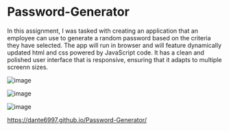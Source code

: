 # Password-Generator
In this assignment, I was tasked with creating an application that an employee can use to generate a random password based on the criteria they have selected. The app will run in browser and will feature dynamically updated html and css powered by JavaScript code. It has a clean and polished user interface that is responsive, ensuring that it adapts to multiple screenn sizes.

![image](https://user-images.githubusercontent.com/107078530/176811185-17cde1df-d34a-4600-b24f-b733c6d92251.png)

![image](https://user-images.githubusercontent.com/107078530/176811329-7766d079-5ee1-46a5-bb2a-31b16258b2ee.png)

![image](https://user-images.githubusercontent.com/107078530/176811423-2271b198-dfca-442d-8dfd-104c8c8b6028.png)


https://dante6997.github.io/Password-Generator/